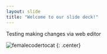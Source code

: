 ```yaml
---
layout: slide
title: "Welcome to our slide deck!"
---
```


Testing making changes via web editor

![femalecodertocat](https://octodex.github.com/images/femalecodertocat.png)
{: .center}
